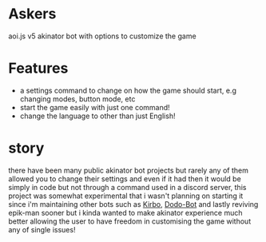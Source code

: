 # Askers
aoi.js v5 akinator bot with options to customize the game

# Features
* a settings command to change on how the game should start, e.g changing modes, button mode, etc
* start the game easily with just one command!
* change the language to other than just English!

# story
there have been many public akinator bot projects but rarely any of them allowed you to change their settings and even if it had then it would be simply in code but not through a command used in a discord server, this project was somewhat experimental that i wasn't planning on starting it since i'm maintaining other bots such as  [Kirbo](https://github.com/DodoGames7/Kirbo), [Dodo-Bot](https://github.com/DodoGames7/Dodo-Bot) and lastly reviving epik-man sooner but i kinda wanted to make akinator experience much better allowing the user to have freedom in customising the game without any of single issues!
